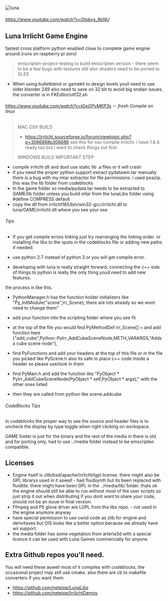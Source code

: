 ![luna](DVDS.JPG)
###### https://www.youtube.com/watch?v=Otpbys_9pNU

## Luna Irrlicht Game Engine 
fastest cross platform python enabled close to complete game engine around.(runs on raspberry pi zero)
> emscripten-project-testing to build emscripten version - there seem to be a few bugs with textures still also shaders need to be ported to GLES
- When using bulletblend or gamekit to design levels youll need to use older blender 249 also need to save on 32 bit to avoid big endian issues. the converter is in FKEditor/utf32.sh

###### https://www.youtube.com/watch?v=tGeGPyMKP3s -- fresh Compile on linux

> MAC OSX BUILD
> - https://irrlicht.sourceforge.io/forum/viewtopic.php?p=306686#p306686 see this for osx compile irrlicht. i have 1.8.4 ready too but i want to check things out first

> WINDOWS BUILD
IMPORTANT STEP
- compile irrlicht dll and dont use static lib .a files or it will crash
- if you need the proper python support extract pydatawin.tar manually there is a bug with my mtar extractor for file permissions. i used peazip. this was the lib folder from codeblocks
- In the game folder so media/pydata.tar needs to be extracted to GAME/lib folder unless you build mtar from the lunaLibs folder using #define COMPRESS default
- copy the dll from irrlicht185/bin/win32-gcc/irrlicht.dll to luna/GAME/irrlicht.dll where you see your exe

###### Tips
- If you get compile errors linking just try rearranging the linking order. or installing the libs to the spots in the codeblocks file or adding new paths if needed.

- use python 2.7 instead of python 3 or you will get compile error.

- developing with luna is really straight forward, connecting the c++ side of things to python is really the only thing youd need to add new features.

the process is like this.
- PythonManager.h has the function holder initializers like "Py_InitModule("scene",irr_Scene); there are lots already so we wont need to change them"

- add your function into the scripting folder where you see fit
- at the top of the file you would find PyMethodDef irr_Scene[] =     and add function here
	{"add_cube",Python::PyIrr_AddCubeSceneNode,METH_VARARGS,"Adds a cube scene node"},

- find PyFunctions and add your headers at the top of this file or in the file you picked like PyScene.h also its safe to place c++ code inside a header so please use/look in them

- find PyMain.h and add the function like "PyObject * PyIrr_AddCubeSceneNode(PyObject * self,PyObject * args);"  with the other ones listed

- then they are called from python like scene.addcube

###### CodeBlocks Tips
In codeblocks the proper way to see the source and header files is to uncheck the display by type toggle when right clicking on workspace.

GAME folder is just for the binary and the rest of the media in there is old and for porting only, had to use ../media folder instead to be emscripten compatible.

## Licenses
- Engine itself is zlib/bsd/apache/irrlicht/lgpl license. there might also be GPL librarys used in it aswell - had fluidsynth but its been replaced with fluidlite. there might have been GPL in the ../media/lib/ folder. thats ok the engine should still be able to run without most of the user scripts so just strip it out when distributing if you dont want to share your code, should not be an issue in final version.
- Ffmpeg and P5 glove driver are LGPL from the libs repo. - not used in the engine anymore anyway
- have special permission to use cwiid code as zlib for engine and derivitaves but OIS looks like a better option because we already have wii support.
- the media folder has some vegetation from arteria3d with a special licence it can be used with Luna Games commercially for anyone.



## Extra Github repos you'll need.
You will need these aswell most of it compiles with codeblocks, the occasional project may still use cmake. also there are cb to makefile converters if you want them.

- https://github.com/netpipe/LunaLibs
- https://github.com/netpipe/IrrlichtDemos
